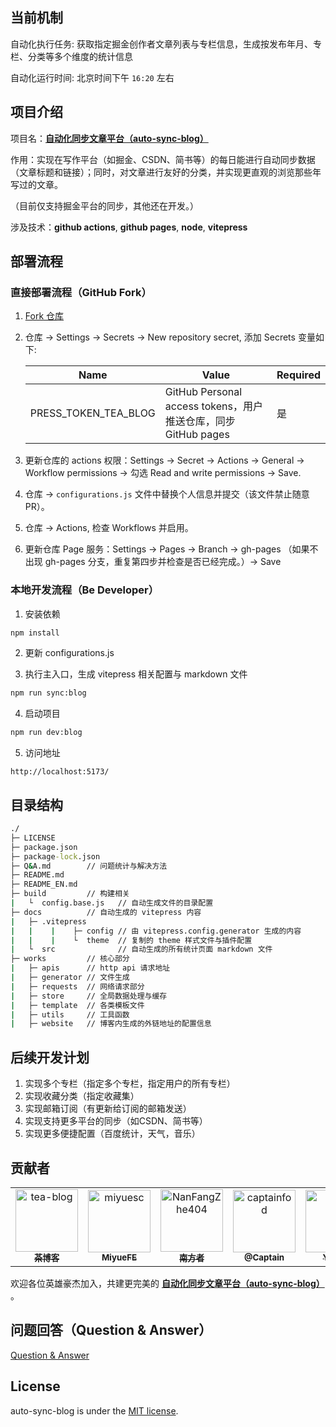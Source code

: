 ## 当前机制

自动化执行任务: 获取指定掘金创作者文章列表与专栏信息，生成按发布年月、专栏、分类等多个维度的统计信息

自动化运行时间: 北京时间下午 `16:20` 左右

## 项目介绍

项目名：[**自动化同步文章平台（auto-sync-blog）**](https://juejin.cn/post/7210387904748503095)

作用：实现在写作平台（如掘金、CSDN、简书等）的每日能进行自动同步数据（文章标题和链接）；同时，对文章进行友好的分类，并实现更直观的浏览那些年写过的文章。

（目前仅支持掘金平台的同步，其他还在开发。）

涉及技术：**github actions**, **github pages**, **node**, **vitepress**

## 部署流程

### 直接部署流程（GitHub Fork）

1. [Fork 仓库](https://github.com/TeaTools/auto-sync-blog/fork)
2. 仓库 -> Settings -> Secrets -> New repository secret, 添加 Secrets 变量如下:

    | Name                 | Value                                                         | Required |
    | -------------------- | ------------------------------------------------------------- | -------- |
    | PRESS_TOKEN_TEA_BLOG | GitHub Personal access tokens，用户推送仓库，同步GitHub pages | 是       |

3. 更新仓库的 actions 权限：Settings -> Secret -> Actions -> General -> Workflow permissions -> 勾选 Read and write permissions -> Save.
4. 仓库 -> `configurations.js` 文件中替换个人信息并提交（该文件禁止随意 PR）。
5. 仓库 -> Actions, 检查 Workflows 并启用。
6. 更新仓库 Page 服务：Settings -> Pages -> Branch -> gh-pages （如果不出现 gh-pages 分支，重复第四步并检查是否已经完成。）-> Save 

### 本地开发流程（Be Developer）

1. 安装依赖
```cmd
npm install
```

2. 更新 configurations.js

3. 执行主入口，生成 vitepress 相关配置与 markdown 文件
```cmd
npm run sync:blog
```

4. 启动项目
```cmd
npm run dev:blog
```

5. 访问地址
```http
http://localhost:5173/
```

## 目录结构

```cmd
./
├─ LICENSE
├─ package.json
├─ package-lock.json
├─ Q&A.md        // 问题统计与解决方法
├─ README.md
├─ README_EN.md
├─ build         // 构建相关
|   └  config.base.js   // 自动生成文件的目录配置
├─ docs          // 自动生成的 vitepress 内容
|   ├─ .vitepress 
|   |    |    ├─ config // 由 vitepress.config.generator 生成的内容
|   |    |    └  theme  // 复制的 theme 样式文件与插件配置
|   └  src              // 自动生成的所有统计页面 markdown 文件
├─ works         // 核心部分
|   ├─ apis      // http api 请求地址
|   ├─ generator // 文件生成
|   ├─ requests  // 网络请求部分
|   ├─ store     // 全局数据处理与缓存
|   ├─ template  // 各类模板文件
|   ├─ utils     // 工具函数
|   ├─ website   // 博客内生成的外链地址的配置信息
```

## 后续开发计划

1. 实现多个专栏（指定多个专栏，指定用户的所有专栏）
2. 实现收藏分类（指定收藏集）
3. 实现邮箱订阅（有更新给订阅的邮箱发送）
4. 实现支持更多平台的同步（如CSDN、简书等）
5. 实现更多便捷配置（百度统计，天气，音乐）



## 贡献者

<!-- readme: collaborators,contributors -start -->
<table>
<tr>
    <td align="center">
        <a href="https://github.com/tea-blog">
            <img src="https://avatars.githubusercontent.com/u/68322136?v=4" width="100;" alt="tea-blog"/>
            <br />
            <sub><b>茶博客</b></sub>
        </a>
    </td>
    <td align="center">
        <a href="https://github.com/miyuesc">
            <img src="https://avatars.githubusercontent.com/u/50617660?v=4" width="100;" alt="miyuesc"/>
            <br />
            <sub><b>MiyueFE</b></sub>
        </a>
    </td>
    <td align="center">
        <a href="https://github.com/NanFangZhe404">
            <img src="https://avatars.githubusercontent.com/u/86654383?v=4" width="100;" alt="NanFangZhe404"/>
            <br />
            <sub><b>南方者</b></sub>
        </a>
    </td>
    <td align="center">
        <a href="https://github.com/captainfod">
            <img src="https://avatars.githubusercontent.com/u/41095458?v=4" width="100;" alt="captainfod"/>
            <br />
            <sub><b>@Captain</b></sub>
        </a>
    </td>
    <td align="center">
        <a href="https://github.com/Ylimhs">
            <img src="https://avatars.githubusercontent.com/u/42811965?v=4" width="100;" alt="Ylimhs"/>
            <br />
            <sub><b>Ylimhs</b></sub>
        </a>
    </td></tr>
</table>
<!-- readme: collaborators,contributors -end -->

欢迎各位英雄豪杰加入，共建更完美的 [**自动化同步文章平台（auto-sync-blog）**](https://juejin.cn/post/7210387904748503095) 。

## 问题回答（Question & Answer）
<a title="Q&A" href="Q&A.md">Question & Answer</a>

## License
auto-sync-blog is under the [MIT license](LICENSE).
